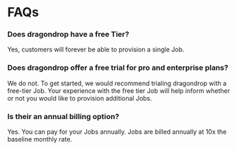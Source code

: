 # FAQs

### Does dragondrop have a free Tier?

Yes, customers will forever be able to provision a single Job.

### Does dragondrop offer a free trial for pro and enterprise plans?

We do not. To get started, we would recommend trialing dragondrop with a free-tier Job. Your experience with the free tier Job will help inform whether or not you would like to provision additional Jobs.

### Is their an annual billing option?

Yes. You can pay for your Jobs annually. Jobs are billed annually at 10x the baseline monthly rate.
